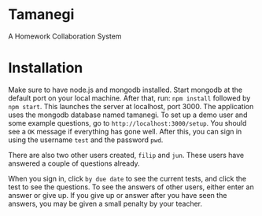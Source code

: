 # Tamanegi
A Homework Collaboration System

# Installation
Make sure to have node.js and mongodb installed. Start mongodb at the default port on your local machine.
After that, run: `npm install` followed by `npm start`. This launches the server at localhost, port 3000.
The application uses the mongodb database named tamanegi. To set up a demo user and some example questions,
go to `http://localhost:3000/setup`. You should see a `OK` message if everything has gone well. After this,
you can sign in using the username `test` and the password `pwd`.

There are also two other users created, `filip` and `jun`. These users have answered a couple of questions already.

When you sign in, click `by due date` to see the current tests, and click the test to see the questions. To see
the answers of other users, either enter an answer or give up. If you give up or answer after you have seen the
answers, you may be given a small penalty by your teacher.


